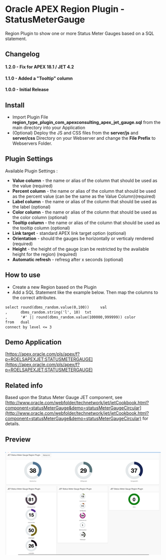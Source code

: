 # Oracle APEX Region Plugin - StatusMeterGauge
Region Plugin to show one or more Status Meter Gauges based on a SQL statement.


## Changelog

#### 1.2.0 - Fix for APEX 18.1 / JET 4.2
#### 1.1.0 - Added a "Tooltip" column
#### 1.0.0 - Initial Release


## Install

- Import Plugin File **region_type_plugin_com_apexconsulting_apex_jet_gauge.sql** from the main directory into your Application
- (Optional) Deploy the JS and CSS files from the **server/js** and **server/css** Directory on your Webserver and change the **File Prefix** to Webservers Folder.


## Plugin Settings

Available Plugin Settings :
- **Value column** - the name or alias of the column that should be used as the value (required)
- **Percent column** - the name or alias of the column that should be used as the percent value (can be the same as the Value Column)(required)
- **Label column** - the name or alias of the column that should be used as the label (optional)
- **Color column** - the name or alias of the column that should be used as the color column (optional)
- **Tooltip column** - the name or alias of the column that should be used as the tooltip column (optional)
- **Link target** - standard APEX link target option (optional)
- **Orientation** - should the gauges be horizontally or verticaly rendered (required)
- **Height** - the height of the gauge (can be restricted by the available height for the region) (required)
- **Automatic refresh** - refresg after x seconds (optional)


## How to use
- Create a new Region based on the Plugin
- Add a SQL Statement like the example below. Then map the columns to the correct attributes.
```
select round(dbms_random.value(0,100))     val
,      dbms_random.string('l', 10)  txt
,      '#' || round(dbms_random.value(100000,999999)) color
from   dual
connect by level <= 3
```

## Demo Application
[https://apex.oracle.com/pls/apex/f?p=ROELSAPEXJET:STATUSMETERGAUGE](https://apex.oracle.com/pls/apex/f?p=ROELSAPEXJET:STATUSMETERGAUGE)


## Related info
Based upon the Status Meter Gauge JET component, see [http://www.oracle.com/webfolder/technetwork/jet/jetCookbook.html?component=statusMeterGauge&demo=statusMeterGaugeCircular](http://www.oracle.com/webfolder/technetwork/jet/jetCookbook.html?component=statusMeterGauge&demo=statusMeterGaugeCircular) for details.


## Preview
## ![](https://github.com/APEXGru/JET-StatusMeterGauge/raw/master/preview.png)
